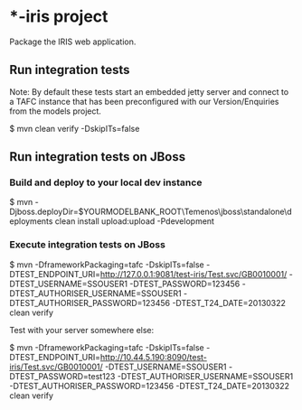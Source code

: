 *-iris project
==============

Package the IRIS web application.

## Run integration tests
Note: By default these tests start an embedded jetty server and connect to a TAFC instance that has been preconfigured with our Version/Enquiries from the models project.

$ mvn clean verify -DskipITs=false



## Run integration tests on JBoss

### Build and deploy to your local dev instance

$ mvn -Djboss.deployDir=$YOURMODELBANK_ROOT\Temenos\jboss\standalone\deployments clean install upload:upload -Pdevelopment


### Execute integration tests on JBoss

$ mvn -DframeworkPackaging=tafc -DskipITs=false -DTEST_ENDPOINT_URI=http://127.0.0.1:9081/test-iris/Test.svc/GB0010001/ -DTEST_USERNAME=SSOUSER1 -DTEST_PASSWORD=123456 -DTEST_AUTHORISER_USERNAME=SSOUSER1 -DTEST_AUTHORISER_PASSWORD=123456 -DTEST_T24_DATE=20130322 clean verify

Test with your server somewhere else:

$ mvn -DframeworkPackaging=tafc -DskipITs=false -DTEST_ENDPOINT_URI=http://10.44.5.190:8090/test-iris/Test.svc/GB0010001/ -DTEST_USERNAME=SSOUSER1 -DTEST_PASSWORD=test123 -DTEST_AUTHORISER_USERNAME=SSOUSER1 -DTEST_AUTHORISER_PASSWORD=123456 -DTEST_T24_DATE=20130322 clean verify


